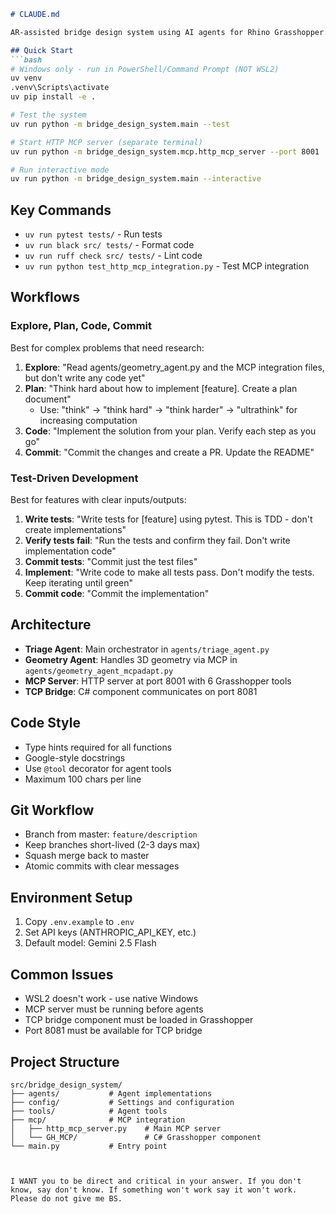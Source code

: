 ```markdown
# CLAUDE.md

AR-assisted bridge design system using AI agents for Rhino Grasshopper.

## Quick Start
```bash
# Windows only - run in PowerShell/Command Prompt (NOT WSL2)
uv venv
.venv\Scripts\activate
uv pip install -e .

# Test the system
uv run python -m bridge_design_system.main --test

# Start HTTP MCP server (separate terminal)
uv run python -m bridge_design_system.mcp.http_mcp_server --port 8001

# Run interactive mode
uv run python -m bridge_design_system.main --interactive
```

## Key Commands
- `uv run pytest tests/` - Run tests
- `uv run black src/ tests/` - Format code
- `uv run ruff check src/ tests/` - Lint code
- `uv run python test_http_mcp_integration.py` - Test MCP integration

## Workflows

### Explore, Plan, Code, Commit
Best for complex problems that need research:

1. **Explore**: "Read agents/geometry_agent.py and the MCP integration files, but don't write any code yet"
2. **Plan**: "Think hard about how to implement [feature]. Create a plan document"
   - Use: "think" → "think hard" → "think harder" → "ultrathink" for increasing computation
3. **Code**: "Implement the solution from your plan. Verify each step as you go"
4. **Commit**: "Commit the changes and create a PR. Update the README"

### Test-Driven Development
Best for features with clear inputs/outputs:

1. **Write tests**: "Write tests for [feature] using pytest. This is TDD - don't create implementations"
2. **Verify tests fail**: "Run the tests and confirm they fail. Don't write implementation code"
3. **Commit tests**: "Commit just the test files"
4. **Implement**: "Write code to make all tests pass. Don't modify the tests. Keep iterating until green"
5. **Commit code**: "Commit the implementation"

## Architecture
- **Triage Agent**: Main orchestrator in `agents/triage_agent.py`
- **Geometry Agent**: Handles 3D geometry via MCP in `agents/geometry_agent_mcpadapt.py`
- **MCP Server**: HTTP server at port 8001 with 6 Grasshopper tools
- **TCP Bridge**: C# component communicates on port 8081

## Code Style
- Type hints required for all functions
- Google-style docstrings
- Use `@tool` decorator for agent tools
- Maximum 100 chars per line

## Git Workflow
- Branch from master: `feature/description`
- Keep branches short-lived (2-3 days max)
- Squash merge back to master
- Atomic commits with clear messages

## Environment Setup
1. Copy `.env.example` to `.env`
2. Set API keys (ANTHROPIC_API_KEY, etc.)
3. Default model: Gemini 2.5 Flash

## Common Issues
- WSL2 doesn't work - use native Windows
- MCP server must be running before agents
- TCP bridge component must be loaded in Grasshopper
- Port 8081 must be available for TCP bridge

## Project Structure
```
src/bridge_design_system/
├── agents/           # Agent implementations
├── config/           # Settings and configuration
├── tools/            # Agent tools
├── mcp/              # MCP integration
│   ├── http_mcp_server.py    # Main MCP server
│   └── GH_MCP/               # C# Grasshopper component
└── main.py           # Entry point
```
```


I WANT you to be direct and critical in your answer. If you don't know, say don't know. If something won't work say it won't work. Please do not give me BS.
